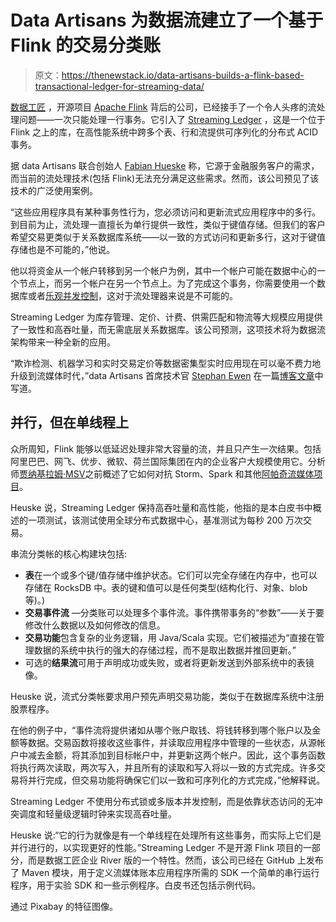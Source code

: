 # Data Artisans 为数据流建立了一个基于 Flink 的交易分类账

> 原文：<https://thenewstack.io/data-artisans-builds-a-flink-based-transactional-ledger-for-streaming-data/>

[数据工匠](http://data-artisans.com/) ，开源项目 [Apache Flink](https://flink.apache.org/) 背后的公司，已经接手了一个令人头疼的流处理问题——一次只能处理一行事务。它引入了 [Streaming Ledger](https://data-artisans.com/streaming-ledger) ，这是一个位于 Flink 之上的库，在高性能系统中跨多个表、行和流提供可序列化的分布式 ACID 事务。

据 data Artisans 联合创始人 [Fabian Hueske](https://github.com/fhueske) 称，它源于金融服务客户的需求，而当前的流处理技术(包括 Flink)无法充分满足这些需求。然而，该公司预见了该技术的广泛使用案例。

“这些应用程序具有某种事务性行为，您必须访问和更新流式应用程序中的多行。到目前为止，流处理一直擅长为单行提供一致性，类似于键值存储。但我们的客户希望交易更类似于关系数据库系统——以一致的方式访问和更新多行，这对于键值存储也是不可能的，”他说。

他以将资金从一个帐户转移到另一个帐户为例，其中一个帐户可能在数据中心的一个节点上，而另一个帐户在另一个节点上。为了完成这个事务，你需要使用一个数据库或者[乐观并发控制](https://www.youtube.com/watch?v=yxct7c-UghU)，这对于流处理器来说是不可能的。

Streaming Ledger 为库存管理、定价、计费、供需匹配和物流等大规模应用提供了一致性和高吞吐量，而无需底层关系数据库。该公司预测，这项技术将为数据流架构带来一种全新的应用。

“欺诈检测、机器学习和实时交易定价等数据密集型实时应用现在可以毫不费力地升级到流媒体时代，”data Artisans 首席技术官 [Stephan Ewen](https://github.com/StephanEwen) 在一篇[博客文章](https://data-artisans.com/blog/serializable-acid-transactions-on-streaming-data)中写道。

## 并行，但在单线程上

众所周知，Flink 能够以低延迟处理非常大容量的流，并且只产生一次结果。包括阿里巴巴、网飞、优步、微软、荷兰国际集团在内的企业客户大规模使用它。分析师[贾纳基拉姆·MSV](https://thenewstack.io/author/janakiram/)之前概述了它如何对抗 Storm、Spark 和其他[阿帕奇流媒体项目](https://thenewstack.io/apache-streaming-projects-exploratory-guide/)。

Heuske 说，Streaming Ledger 保持高吞吐量和高性能，他指的是本白皮书中概述的一项测试，该测试使用全球分布式数据中心，基准测试为每秒 200 万次交易。

串流分类帐的核心构建块包括:

*   **表**在一个或多个键/值存储中维护状态。它们可以完全存储在内存中，也可以存储在 RocksDB 中。表的键和值可以是任何类型(结构化行、对象、blob 等)。)
*   **交易事件流** —分类账可以处理多个事件流。事件携带事务的“参数”——关于要修改什么数据以及如何修改的信息。
*   **交易功能**包含复杂的业务逻辑，用 Java/Scala 实现。它们被描述为“直接在管理数据的系统中执行的强大的存储过程，而不是取出数据并推回更新。”
*   可选的**结果流**可用于声明成功或失败，或者将更新发送到外部系统中的表镜像。

Heuske 说，流式分类帐要求用户预先声明交易功能，类似于在数据库系统中注册股票程序。

在他的例子中，“事件流将提供诸如从哪个账户取钱、将钱转移到哪个账户以及金额等数据。交易函数将接收这些事件，并读取应用程序中管理的一些状态，从源帐户中减去金额，将其添加到目标帐户中，并更新这两个帐户。因此，这个事务函数将执行两次读取，两次写入，并且所有的读取和写入将以一致的方式完成。许多交易将并行完成，但交易功能将确保它们以一致和可序列化的方式完成，”他解释说。

Streaming Ledger 不使用分布式锁或多版本并发控制，而是依靠状态访问的无冲突调度和轻量级逻辑时钟来实现高吞吐量。

Heuske 说:“它的行为就像是有一个单线程在处理所有这些事务，而实际上它们是并行进行的，以实现更好的性能。”Streaming Ledger 不是开源 Flink 项目的一部分，而是数据工匠企业 River 版的一个特性。然而，该公司已经在 GitHub 上发布了 Maven 模块，用于定义流媒体账本应用程序所需的 SDK 一个简单的串行运行程序，用于实验 SDK 和一些示例程序。白皮书还包括示例代码。

通过 Pixabay 的特征图像。

<svg xmlns:xlink="http://www.w3.org/1999/xlink" viewBox="0 0 68 31" version="1.1"><title>Group</title> <desc>Created with Sketch.</desc></svg>